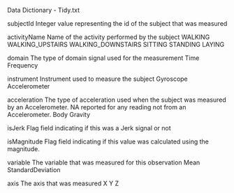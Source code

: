 Data Dictionary - Tidy.txt

subjectId
    Integer value representing the id of the subject that was measured
    
activityName
    Name of the activity performed by the subject
        WALKING
        WALKING_UPSTAIRS
        WALKING_DOWNSTAIRS
        SITTING
        STANDING
        LAYING

domain
    The type of domain signal used for the measurement
        Time
        Frequency
        
instrument
    Instrument used to measure the subject
        Gyroscope
        Accelerometer
        
acceleration
    The type of acceleration used when the subject was measured by an Accelerometer.  NA reported for any reading not from an Accelerometer.
        Body
        Gravity
        
isJerk
    Flag field indicating if this was a Jerk signal or not
    
isMagnitude
    Flag field indicating if this value was calculated using the magnitude.
    
variable
    The variable that was measured for this observation
      Mean
      StandardDeviation
      
axis
    The axis that was measured
        X
        Y
        Z
